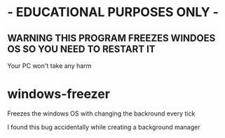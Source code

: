 # - EDUCATIONAL PURPOSES ONLY -

## WARNING THIS PROGRAM FREEZES WINDOES OS SO YOU NEED TO RESTART IT
Your PC won't take any harm

# windows-freezer
Freezes the windows OS with changing the backround every tick

I found this bug accidentally while creating a background manager 

